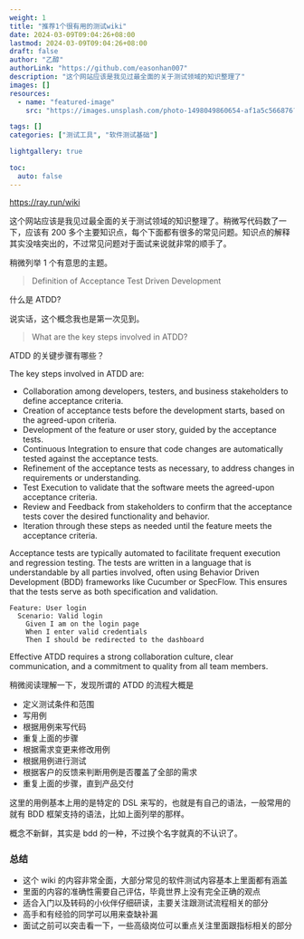 ```yaml
---
weight: 1
title: "推荐1个很有用的测试wiki"
date: 2024-03-09T09:04:26+08:00
lastmod: 2024-03-09T09:04:26+08:00
draft: false
author: "乙醇"
authorLink: "https://github.com/easonhan007"
description: "这个网站应该是我见过最全面的关于测试领域的知识整理了"
images: []
resources:
  - name: "featured-image"
    src: "https://images.unsplash.com/photo-1498049860654-af1a5c566876?w=300"

tags: []
categories: ["测试工具", "软件测试基础"]

lightgallery: true

toc:
  auto: false
---
```


https://ray.run/wiki

这个网站应该是我见过最全面的关于测试领域的知识整理了。稍微写代码数了一下，应该有 200 多个主要知识点，每个下面都有很多的常见问题。知识点的解释其实没啥突出的，不过常见问题对于面试来说就非常的顺手了。

稍微列举 1 个有意思的主题。

> Definition of Acceptance Test Driven Development

什么是 ATDD?

说实话，这个概念我也是第一次见到。

> What are the key steps involved in ATDD?

ATDD 的关键步骤有哪些？

The key steps involved in ATDD are:

- Collaboration among developers, testers, and business stakeholders to define acceptance criteria.
- Creation of acceptance tests before the development starts, based on the agreed-upon criteria.
- Development of the feature or user story, guided by the acceptance tests.
- Continuous Integration to ensure that code changes are automatically tested against the acceptance tests.
- Refinement of the acceptance tests as necessary, to address changes in requirements or understanding.
- Test Execution to validate that the software meets the agreed-upon acceptance criteria.
- Review and Feedback from stakeholders to confirm that the acceptance tests cover the desired functionality and behavior.
- Iteration through these steps as needed until the feature meets the acceptance criteria.

Acceptance tests are typically automated to facilitate frequent execution and regression testing. The tests are written in a language that is understandable by all parties involved, often using Behavior Driven Development (BDD) frameworks like Cucumber or SpecFlow. This ensures that the tests serve as both specification and validation.

```
Feature: User login
  Scenario: Valid login
    Given I am on the login page
    When I enter valid credentials
    Then I should be redirected to the dashboard
```

Effective ATDD requires a strong collaboration culture, clear communication, and a commitment to quality from all team members.

稍微阅读理解一下，发现所谓的 ATDD 的流程大概是

- 定义测试条件和范围
- 写用例
- 根据用例来写代码
- 重复上面的步骤
- 根据需求变更来修改用例
- 根据用例进行测试
- 根据客户的反馈来判断用例是否覆盖了全部的需求
- 重复上面的步骤，直到产品交付

这里的用例基本上用的是特定的 DSL 来写的，也就是有自己的语法，一般常用的就有 BDD 框架支持的语法，比如上面列举的那样。

概念不新鲜，其实是 bdd 的一种，不过换个名字就真的不认识了。

### 总结

- 这个 wiki 的内容非常全面，大部分常见的软件测试内容基本上里面都有涵盖
- 里面的内容的准确性需要自己评估，毕竟世界上没有完全正确的观点
- 适合入门以及转码的小伙伴仔细研读，主要关注跟测试流程相关的部分
- 高手和有经验的同学可以用来查缺补漏
- 面试之前可以突击看一下，一些高级岗位可以重点关注里面跟指标相关的部分
